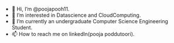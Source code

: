 - 👋 Hi, I’m @poojapooh11.
- 👀 I’m interested in Datascience and CloudComputing.
- 🌱 I’m currently an undergraduate Computer Science Engineering Student.
- 📫 How to reach me on linkedIn(pooja poddutoori).

<!---
poojapooh11/poojapooh11 is a ✨ special ✨ repository because its `README.md` (this file) appears on your GitHub profile.
You can click the Preview link to take a look at your changes.
--->
